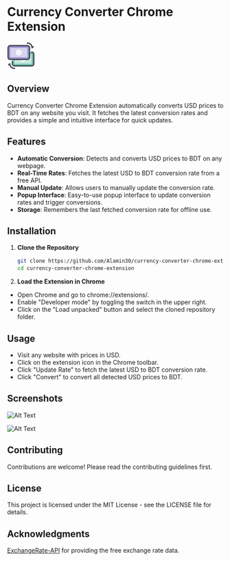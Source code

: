 # Currency Converter Chrome Extension

![Icon](icons/icon128.png)

## Overview

Currency Converter Chrome Extension automatically converts USD prices to BDT on any website you visit. It fetches the latest conversion rates and provides a simple and intuitive interface for quick updates.

## Features

- **Automatic Conversion**: Detects and converts USD prices to BDT on any webpage.
- **Real-Time Rates**: Fetches the latest USD to BDT conversion rate from a free API.
- **Manual Update**: Allows users to manually update the conversion rate.
- **Popup Interface**: Easy-to-use popup interface to update conversion rates and trigger conversions.
- **Storage**: Remembers the last fetched conversion rate for offline use.

## Installation

1. **Clone the Repository**
   ```bash
   git clone https://github.com/Alamin30/currency-converter-chrome-extension.git
   cd currency-converter-chrome-extension

2. **Load the Extension in Chrome**
   
- Open Chrome and go to chrome://extensions/.
- Enable "Developer mode" by toggling the switch in the upper right.
- Click on the "Load unpacked" button and select the cloned repository folder.

## Usage

- Visit any website with prices in USD.
- Click on the extension icon in the Chrome toolbar.
- Click "Update Rate" to fetch the latest USD to BDT conversion rate.
- Click "Convert" to convert all detected USD prices to BDT.

## Screenshots

![Alt Text](screenshots/Screenshot-1.png)

![Alt Text](screenshots/Screenshot-2.png)

## Contributing

Contributions are welcome! Please read the contributing guidelines first.

## License
This project is licensed under the MIT License - see the LICENSE file for details.

## Acknowledgments
[ExchangeRate-API](https://www.exchangerate-api.com/) for providing the free exchange rate data.




